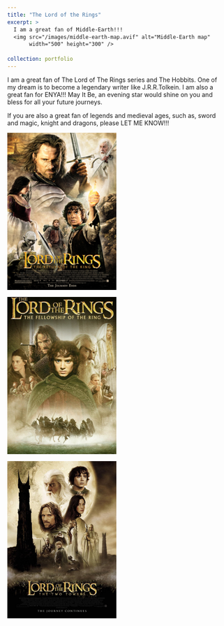 ```yaml
---
title: "The Lord of the Rings"
excerpt: >
  I am a great fan of Middle-Earth!!!  
  <img src="/images/middle-earth-map.avif" alt="Middle-Earth map"
       width="500" height="300" />

collection: portfolio
---
```


I am a great fan of The Lord of The Rings series and The Hobbits. One of my dream is to become a legendary writer like J.R.R.Tolkein. I am also a great fan for ENYA!!! May It Be, an evening star would shine on you and bless for all your future journeys. 

If you are also a great fan of legends and medieval ages, such as, sword and magic, knight and dragons, please LET ME KNOW!!!
<p style="display:flex; gap:1rem; flex-wrap:wrap;">
  <img src="/images/Lord_Rings_Return_King.jpg"
       alt="Return of the King"
       style="width:250px; height:360px; object-fit:cover;" />
  <img src="/images/LOTR_1.jpg"
       alt="LOTR 1"
       style="width:250px; height:360px; object-fit:cover;" />
  <img src="/images/LOTR_2.jpg"
       alt="LOTR 2"
       style="width:250px; height:360px; object-fit:cover;" />
</p>
